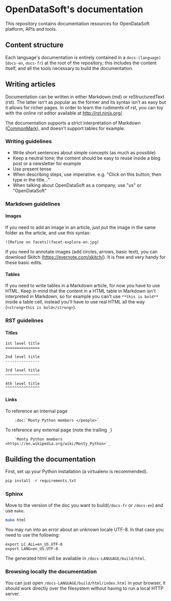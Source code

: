 # OpenDataSoft's documentation

This repository contains documentation resources for OpenDataSoft platform, APIs and tools.

## Content structure
Each language's documentation is entirely contained in a `docs-(language)`
(`docs-en`,  `docs-fr`) at the root of the repository; this includes the content
itself, and all the tools necessary to build the documentation.

## Writing articles
Documentation can be written in either Markdown (md) or reStructuredText (rst). The latter isn't as popular as
the former and its syntax isn't as easy but it allows for richer pages. In order to learn the rudiments of rst, you can
toy with the online rst editor available at http://rst.ninjs.org/

The documentation supports a strict interpretation of Markdown ([CommonMark](http://commonmark.org/)), and doesn't support
tables for example.

### Writing guidelines
- Write short sentences about simple concepts (as much as possible)
- Keep a neutral tone; the content should be easy to reuse inside
a blog post or a newsletter for example
- Use present tense
- When describing steps, use imperative. e.g. "Click on this button, then type in the title..."
- When talking about OpenDataSoft as a company, use "us" or "OpenDataSoft"

### Markdown guidelines

#### Images
If you need to add an image in an article, just put the image in the same folder
as the article, and use this syntax:
```
![Refine on facets](facet-explore-en.jpg)
```

If you need to annotate images (add circles, arrows, basic text), you can download Skitch
(https://evernote.com/skitch/). It is free and very handy for these basic edits.

#### Tables
If you need to write tables in a Markdown article, for now you have to use HTML.
Keep in mind that the content in a HTML table in Markdown isn't interpreted in
Markdown, so for example you can't use `**this is bold**` inside a table cell,
instead you'll have to use real HTML all the way (`<strong>this is bold</strong>`).

### RST guidelines

#### Titles

```
1st level title
===============

2nd level title
---------------

3rd level title
~~~~~~~~~~~~~~~

4th level title
^^^^^^^^^^^^^^^
```

#### Links

To reference an internal page
```
    :doc:`Monty Python members </people>`
```
To reference any external page (note the trailing `_`)
```
    `Monty Python members <https://en.wikipedia.org/wiki/Monty_Python>`_
```

## Building the documentation

First, set up your Python installation (a virtualenv is recommended).
```python
pip install -r requirements.txt
```

### Sphinx

Move to the version of the doc you want to build(`/docs-fr` or `/docs-en`) and use `make`.
```bash
make html
```

You may run into an error about an unknown locale UTF-8. In that case you need to use the following:
```
export LC_ALL=en_US.UTF-8
export LANG=en_US.UTF-8
```

The generated html will be available in `/docs-LANGUAGE/build/html`.

### Browsing locally the documentation
You can just open `/docs-LANGUAGE/build/html/index.html` in your browser, it should
work directly over the filesystem without having to run a local HTTP server.

